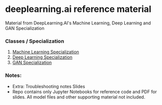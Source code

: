 # deeplearning.ai reference material
Material from DeepLearning.AI's Machine Learning, Deep Learning and GAN Specialization

### Classes / Specialization
1. [Machine Learning Specialization](https://www.deeplearning.ai/courses/machine-learning-specialization/)
2. [Deep Learning Specialization](https://www.deeplearning.ai/courses/deep-learning-specialization/)
3. [GAN Specialization](https://www.deeplearning.ai/courses/generative-adversarial-networks-gans-specialization/)

### Notes:
* Extra: Troubleshooting notes Slides
* Repo contains only Jupyter Notebooks for reference code and PDF for slides. All model files and other supporting material not included.
